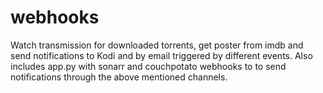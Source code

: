 # webhooks
Watch transmission for downloaded torrents, get poster from imdb and send notifications to Kodi and by email triggered by different events.
Also includes app.py with sonarr and couchpotato webhooks to to send notifications through the above mentioned channels.

